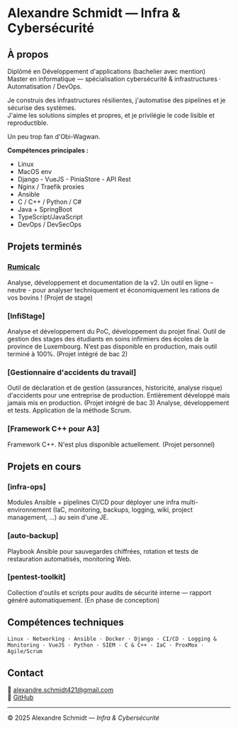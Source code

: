 # Alexandre Schmidt — Infra & Cybersécurité 

## À propos
Diplômé en Développement d'applications (bachelier avec mention)  <br>
Master en informatique — spécialisation cybersécurité & infrastructures · Automatisation / DevOps.

Je construis des infrastructures résilientes, j'automatise des pipelines et je sécurise des systèmes.  
J'aime les solutions simples et propres, et je privilégie le code lisible et reproductible.

Un peu trop fan d'Obi-Wagwan.

**Compétences principales :**
- Linux
- MacOS env
- Django - VueJS - PiniaStore - API Rest 
- Nginx / Traefik proxies
- Ansible
- C / C++ / Python / C#
- Java + SpringBoot
- TypeScript/JavaScript 
- DevOps / DevSecOps

## Projets terminés
### [Rumicalc](https://rumicalc.cra.wallonie.be/)
Analyse, développement et documentation de la v2.
Un outil en ligne – neutre - pour analyser techniquement et économiquement les rations de vos bovins ! (Projet de stage) 

### [InfiStage] 
Analyse et développement du PoC, développement du projet final.
Outil de gestion des stages des étudiants en soins infirmiers des écoles de la province de Luxembourg.
N’est pas disponible en production, mais outil terminé à 100%. (Projet intégré de bac 2)

### [Gestionnaire d'accidents du travail]
Outil de déclaration et de gestion (assurances, historicité, analyse risque) d'accidents pour une entreprise de production.
Entièrement développé mais jamais mis en production. (Projet intégré de bac 3)
Analyse, développement et tests. Application de la méthode Scrum.

### [Framework C++ pour A3]
Framework C++. N'est plus disponible actuellement. (Projet personnel)

## Projets en cours

### [infra-ops]
Modules Ansible + pipelines CI/CD pour déployer une infra multi-environnement (IaC, monitoring, backups, logging, wiki, project management, ...) au sein d'une JE.

### [auto-backup]
Playbook Ansible pour sauvegardes chiffrées, rotation et tests de restauration automatisés, monitoring Web. 

### [pentest-toolkit]
Collection d'outils et scripts pour audits de sécurité interne — rapport généré automatiquement. (En phase de conception)

## Compétences techniques
```
Linux · Networking · Ansible · Docker · Django · CI/CD · Logging & Monitoring · VueJS · Python · SIEM · C & C++ · IaC · ProxMox · Agile/Scrum 
```

## Contact
📧 [alexandre.schmidt421@gmail.com](mailto:alexandre.schmidt421@gmail.com)   
🐙 [GitHub](https://github.com/aschmidt-sys)

---
© 2025 Alexandre Schmidt — *Infra & Cybersécurité*
